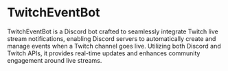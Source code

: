 # TwitchEventBot
TwitchEventBot is a Discord bot crafted to seamlessly integrate Twitch live stream notifications, enabling Discord servers to automatically create and manage events when a Twitch channel goes live. Utilizing both Discord and Twitch APIs, it provides real-time updates and enhances community engagement around live streams.
